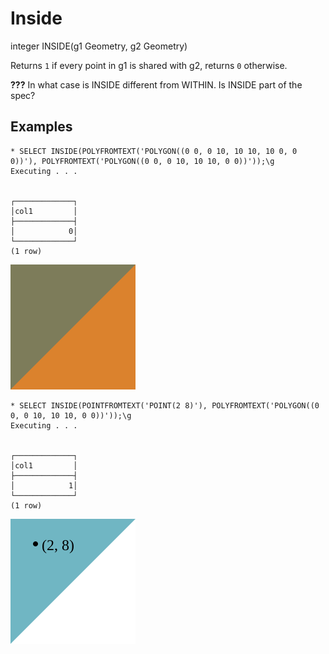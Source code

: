# Inside #

integer INSIDE(g1 Geometry, g2 Geometry)

Returns `1` if every point in g1 is shared with g2, returns `0` otherwise.

**???** In what case is INSIDE different from WITHIN. Is INSIDE part of the spec?

## Examples ##

    * SELECT INSIDE(POLYFROMTEXT('POLYGON((0 0, 0 10, 10 10, 10 0, 0 0))'), POLYFROMTEXT('POLYGON((0 0, 0 10, 10 10, 0 0))'));\g      
    Executing . . .


    ┌─────────────┐
    │col1         │
    ├─────────────┤
    │            0│
    └─────────────┘
    (1 row)

![InsideFalse](inside.svg)

    * SELECT INSIDE(POINTFROMTEXT('POINT(2 8)'), POLYFROMTEXT('POLYGON((0 0, 0 10, 10 10, 0 0))'));\g  
    Executing . . .


    ┌─────────────┐
    │col1         │
    ├─────────────┤
    │            1│
    └─────────────┘
    (1 row)

![InsideTrue](inside2.svg)
